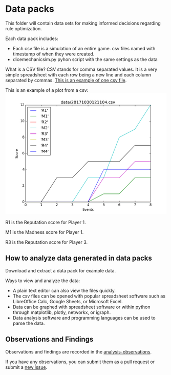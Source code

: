# Data packs

This folder will contain data sets for making informed decisions regarding rule optimization.

Each data pack includes:
* Each csv file is a simulation of an entire game.  csv files named with timestamp of when they were created.
* dicemechanicsim.py pyhon script with the same settings as the data

What is a CSV file?  CSV stands for comma separated values.  It is a very simple spreadsheet with each row being a new line and each column separated by commas.  [This is an example of one csv file](https://raw.githubusercontent.com/TechnologyClassroom/dice-mechanic-sim/master/data/20171030121104.csv).

This is an example of a plot from a csv:
![Screenshot](https://github.com/TechnologyClassroom/dice-mechanic-sim/blob/master/data/20171030121104.csv.png?raw=true "Plot of 20171030121104.csv")

R1 is the Reputation score for Player 1.

M1 is the Madness score for Player 1.

R3 is the Reputation score for Player 3.

## How to analyze data generated in data packs

Download and extract a data pack for example data.

Ways to view and analyze the data:
* A plain text editor can also view the files quickly.
* The csv files can be opened with popular spreadsheet software such as LibreOffice Calc, Google Sheets, or Microsoft Excel.
* Data can be graphed with spreadsheet software or within python through matplotlib, plotly, networkx, or igraph.
* Data analysis software and programming languages can be used to parse the data.

## Observations and Findings

Observations and findings are recorded in the [analysis-observations](https://github.com/TechnologyClassroom/dice-mechanic-sim/blob/master/docs/analysis-observations.md).

If you have any observations, you can submit them as a pull request or submit a [new issue](https://github.com/TechnologyClassroom/dice-mechanic-sim/issues/new).
